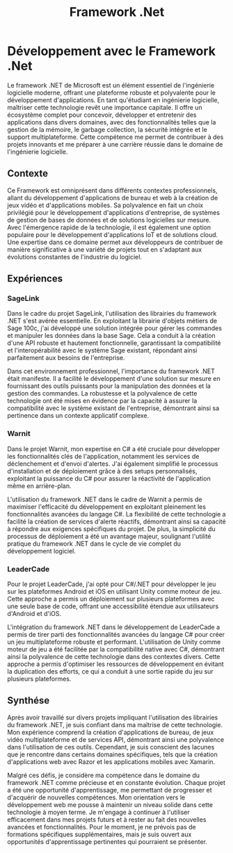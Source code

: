 ﻿---
layout: post
title:  "Framework .Net"
tags: avancé windows
img: "/assets/images/skills/dotnet.webp"
realisations: 
    - leadercade
    - sagelink
    - warnit
---

# Développement avec le Framework .Net

<!-- BEGIN_EXCERPT -->
Le framework .NET de Microsoft est un élément essentiel de l'ingénierie logicielle moderne, offrant une plateforme robuste et polyvalente pour le développement d'applications. En tant qu'étudiant en ingénierie logicielle, maîtriser cette technologie revêt une importance capitale. Il offre un écosystème complet pour concevoir, développer et entretenir des applications dans divers domaines, avec des fonctionnalités telles que la gestion de la mémoire, le garbage collection, la sécurité intégrée et le support multiplateforme. Cette compétence me permet de contribuer à des projets innovants et me préparer à une carrière réussie dans le domaine de l'ingénierie logicielle.
<!-- END_EXCERPT -->

## Contexte

Ce Framework est omniprésent dans différents contextes professionnels, allant du développement d'applications de bureau et web à la création de jeux vidéo et d'applications mobiles. Sa polyvalence en fait un choix privilégié pour le développement d'applications d'entreprise, de systèmes de gestion de bases de données et de solutions logicielles sur mesure. Avec l'émergence rapide de la technologie, il est également une option populaire pour le développement d'applications IoT et de solutions cloud. Une expertise dans ce domaine permet aux développeurs de contribuer de manière significative à une variété de projets tout en s'adaptant aux évolutions constantes de l'industrie du logiciel.

## Expériences

### SageLink

Dans le cadre du projet SageLink, l'utilisation des librairies du framework .NET s'est avérée essentielle. En exploitant la librairie d'objets métiers de Sage 100c, j'ai développé une solution intégrée pour gérer les commandes et manipuler les données dans la base Sage. Cela a conduit à la création d'une API robuste et hautement fonctionnelle, garantissant la compatibilité et l'interopérabilité avec le système Sage existant, répondant ainsi parfaitement aux besoins de l'entreprise.

Dans cet environnement professionnel, l'importance du framework .NET était manifeste. Il a facilité le développement d'une solution sur mesure en fournissant des outils puissants pour la manipulation des données et la gestion des commandes. La robustesse et la polyvalence de cette technologie ont été mises en évidence par la capacité à assurer la compatibilité avec le système existant de l'entreprise, démontrant ainsi sa pertinence dans un contexte applicatif complexe.

### Warnit

Dans le projet Warnit, mon expertise en C# a été cruciale pour développer les fonctionnalités clés de l'application, notamment les services de déclenchement et d'envoi d'alertes. J'ai également simplifié le processus d'installation et de déploiement grâce à des setups personnalisés, exploitant la puissance du C# pour assurer la réactivité de l'application même en arrière-plan.

L'utilisation du framework .NET dans le cadre de Warnit a permis de maximiser l'efficacité du développement en exploitant pleinement les fonctionnalités avancées du langage C#. La flexibilité de cette technologie a facilité la création de services d'alerte réactifs, démontrant ainsi sa capacité à répondre aux exigences spécifiques du projet. De plus, la simplicité du processus de déploiement a été un avantage majeur, soulignant l'utilité pratique du framework .NET dans le cycle de vie complet du développement logiciel.

### LeaderCade

Pour le projet LeaderCade, j'ai opté pour C#/.NET pour développer le jeu sur les plateformes Android et iOS en utilisant Unity comme moteur de jeu. Cette approche a permis un déploiement sur plusieurs plateformes avec une seule base de code, offrant une accessibilité étendue aux utilisateurs d'Android et d'iOS.

L'intégration du framework .NET dans le développement de LeaderCade a permis de tirer parti des fonctionnalités avancées du langage C# pour créer un jeu multiplateforme robuste et performant. L'utilisation de Unity comme moteur de jeu a été facilitée par la compatibilité native avec C#, démontrant ainsi la polyvalence de cette technologie dans des contextes divers. Cette approche a permis d'optimiser les ressources de développement en évitant la duplication des efforts, ce qui a conduit à une sortie rapide du jeu sur plusieurs plateformes.

## Synthése

Après avoir travaillé sur divers projets impliquant l'utilisation des librairies du framework .NET, je suis confiant dans ma maîtrise de cette technologie. Mon expérience comprend la création d'applications de bureau, de jeux vidéo multiplateforme et de services API, démontrant ainsi une polyvalence dans l'utilisation de ces outils. Cependant, je suis conscient des lacunes que je rencontre dans certains domaines spécifiques, tels que la création d'applications web avec Razor et les applications mobiles avec Xamarin.

Malgré ces défis, je considère ma compétence dans le domaine du framework .NET comme précieuse et en constante évolution. Chaque projet a été une opportunité d'apprentissage, me permettant de progresser et d'acquérir de nouvelles compétences. Mon orientation vers le développement web me pousse à maintenir un niveau solide dans cette technologie à moyen terme. Je m'engage à continuer à l'utiliser efficacement dans mes projets futurs et à rester au fait des nouvelles avancées et fonctionnalités. Pour le moment, je ne prévois pas de formations spécifiques supplémentaires, mais je suis ouvert aux opportunités d'apprentissage pertinentes qui pourraient se présenter.

[//]: # (Warnit, SageLink, LeaderCade)